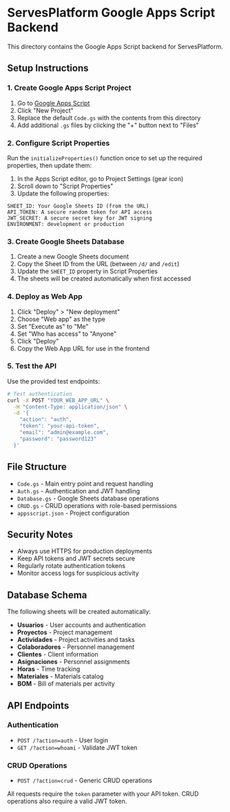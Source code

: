 # ServesPlatform Google Apps Script Backend

This directory contains the Google Apps Script backend for ServesPlatform.

## Setup Instructions

### 1. Create Google Apps Script Project

1. Go to [Google Apps Script](https://script.google.com)
2. Click "New Project"
3. Replace the default `Code.gs` with the contents from this directory
4. Add additional `.gs` files by clicking the "+" button next to "Files"

### 2. Configure Script Properties

Run the `initializeProperties()` function once to set up the required properties, then update them:

1. In the Apps Script editor, go to Project Settings (gear icon)
2. Scroll down to "Script Properties"
3. Update the following properties:

```
SHEET_ID: Your Google Sheets ID (from the URL)
API_TOKEN: A secure random token for API access
JWT_SECRET: A secure secret key for JWT signing
ENVIRONMENT: development or production
```

### 3. Create Google Sheets Database

1. Create a new Google Sheets document
2. Copy the Sheet ID from the URL (between `/d/` and `/edit`)
3. Update the `SHEET_ID` property in Script Properties
4. The sheets will be created automatically when first accessed

### 4. Deploy as Web App

1. Click "Deploy" > "New deployment"
2. Choose "Web app" as the type
3. Set "Execute as" to "Me"
4. Set "Who has access" to "Anyone"
5. Click "Deploy"
6. Copy the Web App URL for use in the frontend

### 5. Test the API

Use the provided test endpoints:

```bash
# Test authentication
curl -X POST "YOUR_WEB_APP_URL" \
  -H "Content-Type: application/json" \
  -d '{
    "action": "auth",
    "token": "your-api-token",
    "email": "admin@example.com",
    "password": "password123"
  }'
```

## File Structure

- `Code.gs` - Main entry point and request handling
- `Auth.gs` - Authentication and JWT handling
- `Database.gs` - Google Sheets database operations
- `CRUD.gs` - CRUD operations with role-based permissions
- `appsscript.json` - Project configuration

## Security Notes

- Always use HTTPS for production deployments
- Keep API tokens and JWT secrets secure
- Regularly rotate authentication tokens
- Monitor access logs for suspicious activity

## Database Schema

The following sheets will be created automatically:

- **Usuarios** - User accounts and authentication
- **Proyectos** - Project management
- **Actividades** - Project activities and tasks
- **Colaboradores** - Personnel management
- **Clientes** - Client information
- **Asignaciones** - Personnel assignments
- **Horas** - Time tracking
- **Materiales** - Materials catalog
- **BOM** - Bill of materials per activity

## API Endpoints

### Authentication
- `POST /?action=auth` - User login
- `GET /?action=whoami` - Validate JWT token

### CRUD Operations
- `POST /?action=crud` - Generic CRUD operations

All requests require the `token` parameter with your API token.
CRUD operations also require a valid JWT token.